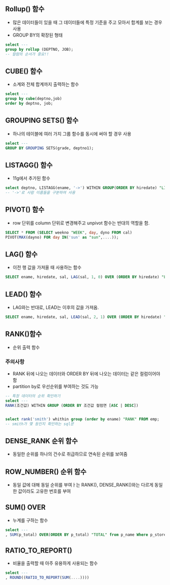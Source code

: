## Rollup() 함수
- 많은 데이터들이 있을 때 그 데이터들에 특정 기준을 주고 모아서 합계를 보는 경우 사용
- GROUP BY의 확장된 형태
```sql
select ---
group by rollup (DEPTNO, JOB);
-- 컬럼의 순서가 중요!!
```


## CUBE() 함수
- 소계와 전체 합계까지 출력하는 함수
```sql
select ---
group by cube(deptno,job)
order by deptno, job;
```


## GROUPING SETS() 함수
- 하나의 테이블에 여러 가지 그룹 함수를 동시에 써야 할 경우 사용
```sql
select ---
GROUP BY GROUPING SETS(grade, deptno1);
```

## LISTAGG() 함수
- 11g에서 추가된 함수
```sql
select deptno, LISTAGG(ename, '->') WITHIN GROUP(ORDER BY hiredate) "LISTAGG" FROM emp GROUP BY depno
-- '->'로 사람 이름들을 구분하여 사용
```

## PIVOT() 함수
- row 단위를 column 단위로 변경해주고 unpivot 함수는 반대의 역할을 함.

```sql
SELECT * FROM (SELECT weekno "WEEK", day, dyno FROM cal)
PIVOT(MAX(dayno) FOR day IN('sun' as "sun",....));
```

## LAG() 함수
- 이전 행 값을 가져올 때 사용하는 함수
```sql
SELECT ename, hiredate, sal, LAG(sal, 1, 0) OVER (ORDER BY hiredate) "LAG"
```


## LEAD() 함수
- LAG와는 반대로, LEAD는 이후의 값을 가져옴.
```sql
SELECT ename, hiredate, sal, LEAD(sal, 2, 1) OVER (ORDER BY hiredate) "LEAD"
```

## **RANK()함수**
- 순위 출력 함수
### 주의사항
- RANK 뒤에 나오는 데이터와 ORDER BY 뒤에 나오는 데이터는 같은 컬럼이어야 함
- partition by로 우선순위를 부여하는 것도 가능


```sql
-- 특정 데이터의 순위 확인하기
select ---
RANK(조건값) WITHIN GROUP (ORDER BY 조건값 컬럼면 [ASC | DESC])


select rank('smith') whithin group (order by ename) "RANK" FROM emp;
-- smith가 몇 등인지 확인하는 sql문
```

## DENSE_RANK 순위 함수
- 동일한 순위를 하나의 건수로 취급하므로 연속된 순위를 보여줌

## ROW_NUMBER() 순위 함수
-  동일 값에 대해 동일 순위를 부여ㅏ는 RANK(), DENSE_RANK()와는 다르게 동일한 값이라도 고유한 번호를 부여

## SUM() OVER
- 누계를 구하는 함수
```sql
select ---
, SUM(p_total) OVER(ORDER BY p_total) "TOTAL" from p_name Where p_store = 1000;
```

## RATIO_TO_REPORT()
- 비율을 출력할 때 아주 유용하게 사용되는 함수
```sql
select ---
, ROUND((RATIO_TO_REPORT(SUM(....))))
```
